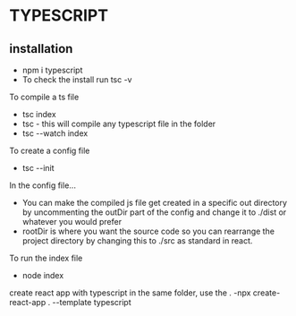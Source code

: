# TYPESCRIPT

## installation

- npm i typescript
- To check the install run
  tsc -v

To compile a ts file

- tsc index
- tsc - this will compile any typescript file in the folder
- tsc --watch index

To create a config file

- tsc --init

In the config file...

- You can make the compiled js file get created in a specific out directory by uncommenting the outDir part of the config and change it to ./dist or whatever you would prefer
- rootDir is where you want the source code so you can rearrange the project directory by changing this to ./src as standard in react.

To run the index file

- node index

create react app with typescript in the same folder, use the .
-npx create-react-app . --template typescript
